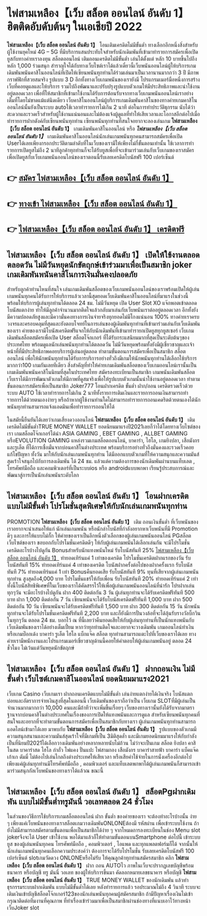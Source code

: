 # ไพ่สามเหลือง【เว็บ สล็อต ออนไลน์ อันดับ 1】  ฮิตติดอับดับต้นๆ ในเอเชียปี 2022

**ไพ่สามเหลือง【เว็บ สล็อต ออนไลน์ อันดับ 1】** โอนเติมเครดิตไม่มีขั้นต่ำ  ทางเลือกอีกหนึ่งสิ่งสำหรับผู้ใช้งานยุคใหม่ 4G – 5G ที่มีบริการแสนประทับใจสำหรับนักเดิมพันที่เข้ามาทำรายการสมัครเพื่อเปิดยูสกับทางค่ายเราลงทุน สล็อตออนไลน์ เติมถอนเครดิตไม่มีขั้นต่ำ เล่นได้ตั้งแต่ หลัก 10 บาทขึ้นไปถึงหลัก 1,000 ร่วมสนุก สำราญใจได้กับทางเว็บไซต์เราได้แล้วเดี๋ยวนี้เว็บพนันออนไลน์ผู้ให้บริการเกมเดิมพันพนันคาสิโนออนไลน์ที่เปิดให้เซียนพนันทุกท่านได้ร่วมเล่นมาเป็นเวลานานมากกว่า 3 ปี มีภาพกราฟฟิกที่สวยสมจริง รูปแบบ 3 D
อีกทั้งทางเว็บเกมพนันของเรายังมี โปรแกรมเมอร์มือหนึ่งการสร้างเว็บที่คอยดูแลและให้บริการ  รวมไปถึงพัฒนาและปรับปรุงรูปแบบตัวเกมให้มีประสิทธิภาพและน่าใช้งานอยู่ตลอดเวลา เพื่อที่ให้สมาชิกที่เข้ามาใช้งานได้รับการต้อนรับจากทางเว็บเกมพนันออนไลน์เราอย่างเต็มที่โดยไม่ขาดแม้แต่นิดเดียว เว็บคาสิโนออนไลน์ผู้บริการเกมเดิมพันคาสิโนของทางค่ายเกมคาสิโนออนไลน์นั้นยังเป็นระบบ autoใช้เวลาทำรายการไม่เกิน 2 นาที ต่อในการทำประวัติธุกรรม นับได้ว่าสะดวกและรวดเร็วสำหรับผู้ใช้งานแน่นอนและไม่ต้องแจ้งผู้ดูแลที่ทำให้เสียเวลาและโอกาสอีกต่อไปเมื่อทำรายการฝากตังค์กับเซียนพนันทุกท่าน
เซียนพนันทุกท่านที่สนใจอยากจะลองเล่นเกม **ไพ่สามเหลือง【เว็บ สล็อต ออนไลน์ อันดับ 1】** เกมเดิมพันคาสิโนออนไลน์ หรือ ***ไพ่สามเหลือง【เว็บ สล็อต ออนไลน์ อันดับ 1】*** เกมเดิมพันคาสิโนออนไลน์นักเล่นเกมพนันทุกคนสามารถสมัครเพื่อเปิด Userได้เลยเพียงกรอกประวัติตามลำดับที่ในเว็บของเรามีให้เพียงไม่กี่ขั้นตอนเท่านั้น ใช้เวลาการทำรายการเปิดยูสไม่ถึง 2 นาทีลูกค้าทุกท่านก็จะได้รับยูสเพื่อที่จะเข้ามาร่วมเล่นกับเว็บเกมของเราสมัครเพื่อเปิดยูสกับเว็บเกมพนันออนไลน์ของเราตอนนี้รับเลยเครดิตโบนัสฟรี 100 เปอร์เซ็นต์ 

## 👉 [สมัคร ไพ่สามเหลือง【เว็บ สล็อต ออนไลน์ อันดับ 1】](https://archa888.com/)
## 👉 [ทางเข้า ไพ่สามเหลือง【เว็บ สล็อต ออนไลน์ อันดับ 1】](https://archa888.com/)
## 👉 [ไพ่สามเหลือง【เว็บ สล็อต ออนไลน์ อันดับ 1】 เครดิตฟรี](https://archa888.com/)

## ไพ่สามเหลือง【เว็บ สล็อต ออนไลน์ อันดับ 1】 เปิดให้ใช้งานตลอด ตลอดวัน ไม่มีวันหยุดนักขัตฤกษ์เข้าร่วมมาเพื่อเป็นสมาชิก joker เกมเดิมพันพนันคาสิโนการเงินมั่นคงปลอดภัย

สำหรับลูกค้าท่านไหนที่สนใจ เล่นเกมเดิมพันสล็อตของเว็บเกมพนันออนไลน์ของเราพร้อมเปิดให้ผู้เล่นเกมพนันทุกคนได้รับการให้บริการแล้วเวลานี้สุดยอดเว็บเดิมพันคาสิโนออนไลน์ที่มาแรงในช่วงนี้ พร้อมให้บริการผู้เล่นทุกท่านได้ตลอด 24 ชม. ไม่มีวันหยุด เปิด User Slot XO แจ๊กพอตเข้าตลอด โบนัสแตกง่าย ทำให้มีลูกค้าจำนวนมากติดใจแล้วกลับมาเล่นกับเว็บพนันเราต่ออยู่ตลอดเวลา อีกทั้งยังมีความปลอดภัยสูงและมีความั่นคงทางการเงินจ่ายจริงทุกยอดไม่มีโกงแน่นอน 100% ทางค่ายเราครบวงจรและครอบคลุมที่สุดและยังตอบโจทย์ในการเล่นของผู้เดิมพันทุกท่านที่เข้ามาร่วมเล่นกับเว็บเดิมพันของเรา
ค่ายของเรามีโบนัสเครดิตฟรีแจกให้กับนักเดิมพันที่เข้ามาทำรายกเปิดยูสทุกยูสเซอร์ เว็บเกมเดิมพันสล็อตสมัครเพื่อเปิด User สล็อตโจ๊กเกอร์ ที่ได้รับกระแสนิยมมากที่สุดเป็นระดับต้นๆของประเทศไทย พร้อมดูแลนักเล่นพนันทุกท่านได้ตลอดวัน ไม่มีวันหยุดพร้อมทั้งยังมีผู้เชี่ยวชาญและเจ้าหน้าที่ที่มีประสิทธิภาพคอยบริการผู้เล่นอยู่ตลอด ทำตามขั้นตอนการสมัครเพื่อเป็นสมาชิก สล็อตออนไลน์ เพื่อให้นักพนันทุกท่านได้รับการบริการอย่างทั่วถึงมีเกมให้นักพนันทุกท่านได้เลือกใช้บริการมากกว่า100 เกมกันเลยทีเดียว
สิ่งสำคัญที่ทำให้ค่ายเกมเดิมพันสล็อตของเว็บเกมออนไลน์เรานั้นเป็นเกมเดิมพันพนันคาสิโนนิยมที่สุดในประเทศไทย สมัครลงทะเบียนเป็นสมาชิก  เกมพนันเดิมพันสล็อตเว็บเราได้มีการพัฒนาตัวเกมให้มีภาพที่ดูสมจริงเพื่อให้รูปแบบตัวเกมนั้นน่าใช้งานอยู่ตลอดเวลา ทำตามขั้นตอนการสมัครเพื่อเป็นสมาชิก Joker777 โอนฝากเครดิต ขั้นต่ำ ฝาก/ถอน เครดิตรวดเร็วด้วยระบบ AUTO ใช้เวลาทำรายการไม่เกิน 2 นาทีทั้งรายการเติมเงินและรายการถอนเงินสามารถทำรายการได้ด้วยตนเองง่ายๆ หรือถ้าหากผู้ใช้งานท่านใดไม่สามารถทำรายการถอนเคดริตด้วยตนเองได้นักพนันทุกท่านสามารถแจ้งแอดมินเพื่อทำรายการถอนให้ได้

ในสมัยนี้ยืนยันได้เลยว่าเกมเสี่ยงดวงออนไลน์ **ไพ่สามเหลือง【เว็บ สล็อต ออนไลน์ อันดับ 1】** เติมเครดิตไม่มีขั้นต่ำTRUE MONEY WALLET ยอดนิยมมาแรงปี2021เลยก็ว่าได้โดยทางเว็บไซต์ของเรา เกมสล็อตโจ๊กเกอร์ได้นำ  ASIA GAMING , EBET GAMING , ALLBET GAMING หรือEVOLUTION GAMING แหล่งรวมเกมสล็อตออนไลน์, บาคาร่า, ไฮโล, เกมยิงปลา, เสือมังกร และรูเล็ต ที่ได้การเชื่อมั่นจากบ่อนคาสิโนต่างประเทศ พร้อมบริการอย่างทั่วถึงมั่นคงและรวดเร็วคอยแก้ไขปัญหา ทั้งวัน มาให้กับนักเล่นเกมพนันทุกท่าน ได้มีออกแบบตัวเกมที่ให้ความสนุกและความมันส์สุดเร้าใจสนุกไปกับการลงเดิมพัน ได้ 24 ชม. แล้วแต่ความต้องการของนักเดิมพันผ่านบนแท็บเลต , โทรศัพท์มือถือ และคอมพิวเตอร์ที่เป็นระบบios หรือ androidแบบพกพา เรียนรู้ประสบการณ์และพัฒนาสู่การเป็นนักเล่นพนันระดับโลก

## ไพ่สามเหลือง【เว็บ สล็อต ออนไลน์ อันดับ 1】 โอนฝากเครดิตแบบไม่มีขั้นต่ำ โปรโมชั่นสุดพิเศษให้กับนักเล่นเกมพนันทุกท่าน

 PROMOTION  **ไพ่สามเหลือง【เว็บ สล็อต ออนไลน์ อันดับ 1】** เติม ถอนเงินขั้นต่ำ ที่เว็บพนันของเราอยากจะนำเสนอให้แก่  นักเล่นเกมพนัน หรือนักล่าโบนัสที่กำลังอยากหาเว็บพนันที่มี  Promotion ดีๆ และการให้แบบไม่กั๊ก ให้ค่ายของเราเป็นอีกหนึ่งตัวเลือกของผู้เล่นเกมพนันออนไลน์ PGสล็อต เว็บไซต์ของเรา ขอบอกกับโปรโมชั่นเครดิตดีๆ ให้กับผู้เล่นเกมพนันได้เลือกเล่นกัน จะมีโปรโมชั่นเครดิตอะไรบ้างไปดูกัน
Bonusสำหรับนักแทงพนันใหม่ รับโบนัสทันที 25% [ไพ่สามเหลือง【เว็บ สล็อต ออนไลน์ อันดับ 1】](https://archa888.com/) ทำยอดเทิร์นแค่ 1 เท่าของเครดิต
โปรโมชั่นเครดิตฝากแรกของวัน รับโบนัสทันที 15% ทำยอดเทิร์นแค่ 4 เท่าของเครดิต
โบนัสฝากครั้งต่อไปของฝากครั้งแรก รับโบนัสทันที 7% ทำยอดเทิร์นแค่ 1 เท่า
Bonusคืนยอดเสีย รับโบนัสทันที 9% ทุนที่เสียจากผู้เล่นเกมพนันทุกท่าน สูงสุดถึง4,000 บาท
โปรโมชั่นแชร์ให้กับเพื่อน รับโบนัสทันที 20% ทำยอดเทิร์นแค่ 2 เท่า
ทั้งนี้โบนัสสิทธิพิเศษที่ในเว็บของเราได้คัดสรรไว้ให้เพื่อผู้เล่นเกมพนันออนไลน์ที่น่ารัก โปรฝากเล่นทุกๆวัน จะมีอะไรบ้างไปดูกัน
ฝาก 400 ติดต่อกัน 3 วัน ผู้เล่นทุกท่านจะได้รับเครดิตฟรีทันที 500 บาท
ฝาก 1,000 ติดต่อกัน 7 วัน เซียนพนันจะได้รับโบนัสเครดิตฟรีทันที 1,000 บาท
ฝาก 500 ติดต่อกัน 10 วัน เซียนพนันจะได้รับเครดิตฟรีทันที 1,500 บาท
ฝาก 300 ติดต่อกัน 15 วัน นักพนันทุกท่านจะได้รับโปรโมชั่นเครดิตฟรีทันที 2,200 บาท
และก็ยังมีการปั่นวงล้อที่จะได้ลุ้นรับรางวัลบิ๊กวินในทุกๆวัน ตลอด 24 ชม. บอกไว้ ณ ที่นี้เลยว่าคืนยอดเสียให้กับผู้เล่นทุกท่านที่เป็นนักแทงพนันกับเว็บเดิมพันของเราได้อย่างเต็มเปี่ยม หากว่าทุกท่านติดใจและอยากจะวางเดิมพัน เกมออนไลน์ทำเงิน หรือเกมป๊อกเด้ง บาคาร่า รูเล็ต ไฮโล แบ็กแจ๊ค สล็อต ทุกท่านสามารถแตะไปที่เว็บของเราได้เลย ทางค่ายเรามีพนักงานและโปรแกรมเมอร์เชี่ยวชาญด้านนี้คอยให้คำตอบให้ผู้เล่นเกมพนันอยู่ ตลอด 24 ชั่วโมง ไม่เว้นแต่วันหยุดนักขัตฤกษ์

## ไพ่สามเหลือง【เว็บ สล็อต ออนไลน์ อันดับ 1】 ฝากถอนเงิน ไม่มีขั้นต่ำ  เว็บไซต์เกมคาสิโนออนไลน์ ยอดนิยมมาแรง2021

เว็บเกม Casino เว็บเกมเรา ฝากถอนเครดิตแบบไม่มีขั้นต่ำ เล่นง่ายแตกง่ายได้เงินจริง โบนัสแตกบ่อยและอัตราการจ่ายเงินสูงที่สุดในตอนนี้ เว็บเดิมพันของเราถือว่าเป็น เว็บเกม SLOTที่มีผู้เล่นเป็นจำนวนมากมากกว่า 10,000 คนและมีถ้าทีว่าจะเพิ่มขึ้นเรื่อยๆ เว็บของทางเรานั้นยังได้รับจากมาตราฐานจากบ่อนคาสิโนต่างประเทศในเรื่องของการเปิดให้แทงพนันและการดูแล สำหรับเซียนพนันทุกคนที่สนใจและอยากที่จะทำตามขั้นตอนการสมัครเพื่อเป็นสมาชิกกับทางเรา ผู้เล่นเกมพนันทุกท่านสามารถแอดไลน์เข้ามาได้เลย
	มาพบกับ **ไพ่สามเหลือง【เว็บ สล็อต ออนไลน์ อันดับ 1】** รูปแบบของตัวเกมมีความสนุกสนานและความมันส์สุดเร้าใจที่มีเกมที่เป็น 3มิติสุดล้ำ และมีเกมยอดนิยมมาแรงให้กับกำลังเป็นที่นิยมปี2021ได้เลือกวางเดิมพันอย่างหลากหลายนับไม่ถ้วน  ไม่ว่าจะเป็นเกม สล็อต ยิงปลา คาสิโนสด บาคาร่าสด ไฮโล กำถั่ว ไพ่แคง ปั่นแปะ ไพ่สามกอง เสือมังกร บาคาร่าสายฟ้า บาคาร่า แบ็คแจ๊ค เก้าเก ดัมมี่ ไม่ต้องไปเล่นไกลถึงต่างประเทศให้เสียเวลา หรือเสียค่าใช้จ่ายในการนั่งเครื่องอีกต่อไป เพียงแค่ผู้เล่นทุกท่านมีโทรศัพท์มือถือ , คอมพิวเตอร์ และแท็บเลตพกพาได้ผู้เล่นเกมพนันก็สามารถเข้ามาร่วมสนุกกัลเว็บพนันของทางเราได้แล้วณ ขณะนี้

## ไพ่สามเหลือง【เว็บ สล็อต ออนไลน์ อันดับ 1】 สล็อตPgฝากเดิมพัน แบบไม่มีขั้นต่ำทรูมันนี่ วอเลทตลอด 24 ชั่วโมง

ในส่วนของวิธีการใช้บริการเกมสล็อตออนไลน์ ฝาก ขั้นต่ำ ของค่ายของเรา จะต้องทำอะไรบ้างนั้น ง่าย ๆ เพียงแค่เว็บพนันของทางเราสล็อตเกมวางเดิมพันONLONEต้องมี รหัสผ่าน เพื่อเข้าระบบใช้งาน ถ้ายังไม่มีสามารถสมัครตามขั้นตอนเพื่อเป็นสมาชิกได้ง่าย ๆ จากโหมดการลงทะเบียนในช่อง Menu slot jokerจึงจะได้ User เข้าใช้งาน พอได้มาแล้วก็ให้ทำตามขั้นตอนบนSmartphone ต่อไปนี้
เข้าระบบ ยูส  ของผู้เล่นพนันทุกคน โทรศัพท์มือถือ , คอมพิวเตอร์ , ไอแพด และทุกแพลตฟอร์มก็ได้
จากนั้นให้นักเล่นเกมพนันทุกคนเลือกความประสงค์ว่า ต้องการจะได้รับโปรโมชั่น รับเลยเครดิตโบนัสฟรี 100 เปอร์เซ็นต์  slotเกมวัดดวง ONLONEหรือไม่รับ
ให้คุณลูกค้าทุกท่านสมัครสมาชิก คลิก **ไพ่สามเหลือง【เว็บ สล็อต ออนไลน์ อันดับ 1】** ฝาก ถอน AUTOไว ภาพในเว็บจะปรากฏเลขบัญชีพร้อมธนาคาร หรือบัญชี ทรู มันนี่ วอเลท ของผู้ให้บริการขึ้นมา
คัดลอกหมายเลขธนาคาร หรือบัญชี **ไพ่สามเหลือง【เว็บ สล็อต ออนไลน์ อันดับ 1】** TRUE MONEY WALLET ของนักเดิมพัน แล้วทำธุรกรรมระบบฝากเดิมพัน แบบไม่มีขั้นต่ำได้เลย
หลังทำรายการแล้ว รอประมาณไม่ถึง 4 วินาที ระบบจะเติมเงินเข้าบัญชีสล็อตโจ๊กเกอร์123ของนักเล่นพนันทุกคนผู้สมัครสมาชิก
ถ้ามีปัญหาเรื่องเงินไม่เข้า กรุณาติดต่อทีมงานที่คุณภาพ ที่ทำเรื่องเข้าร่วมมาเพื่อเป็นสมาชิกผ่านช่องทางที่แนบเอาไว้ทางหน้าเว็บJoker slot


